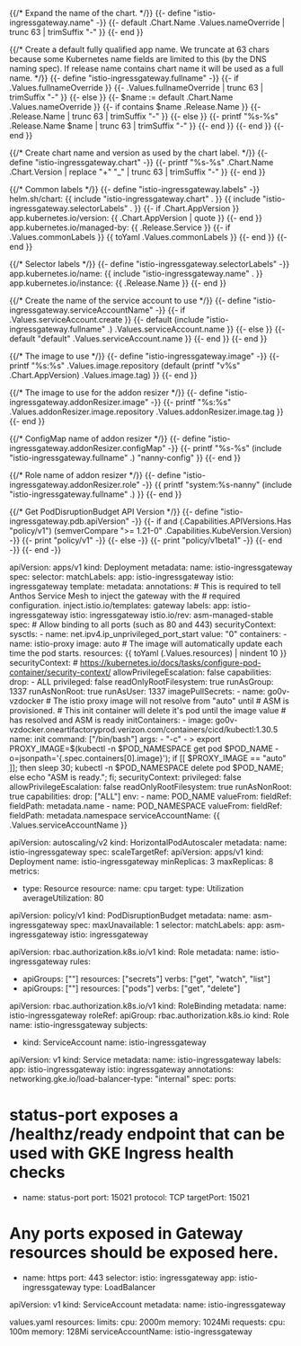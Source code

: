 {{/*
Expand the name of the chart.
*/}}
{{- define "istio-ingressgateway.name" -}}
{{- default .Chart.Name .Values.nameOverride | trunc 63 | trimSuffix "-" }}
{{- end }}

{{/*
Create a default fully qualified app name.
We truncate at 63 chars because some Kubernetes name fields are limited to this (by the DNS naming spec).
If release name contains chart name it will be used as a full name.
*/}}
{{- define "istio-ingressgateway.fullname" -}}
{{- if .Values.fullnameOverride }}
{{- .Values.fullnameOverride | trunc 63 | trimSuffix "-" }}
{{- else }}
{{- $name := default .Chart.Name .Values.nameOverride }}
{{- if contains $name .Release.Name }}
{{- .Release.Name | trunc 63 | trimSuffix "-" }}
{{- else }}
{{- printf "%s-%s" .Release.Name $name | trunc 63 | trimSuffix "-" }}
{{- end }}
{{- end }}
{{- end }}

{{/*
Create chart name and version as used by the chart label.
*/}}
{{- define "istio-ingressgateway.chart" -}}
{{- printf "%s-%s" .Chart.Name .Chart.Version | replace "+" "_" | trunc 63 | trimSuffix "-" }}
{{- end }}

{{/*
Common labels
*/}}
{{- define "istio-ingressgateway.labels" -}}
helm.sh/chart: {{ include "istio-ingressgateway.chart" . }}
{{ include "istio-ingressgateway.selectorLabels" . }}
{{- if .Chart.AppVersion }}
app.kubernetes.io/version: {{ .Chart.AppVersion | quote }}
{{- end }}
app.kubernetes.io/managed-by: {{ .Release.Service }}
{{- if .Values.commonLabels }}
{{ toYaml .Values.commonLabels }}
{{- end }}
{{- end }}

{{/*
Selector labels
*/}}
{{- define "istio-ingressgateway.selectorLabels" -}}
app.kubernetes.io/name: {{ include "istio-ingressgateway.name" . }}
app.kubernetes.io/instance: {{ .Release.Name }}
{{- end }}

{{/*
Create the name of the service account to use
*/}}
{{- define "istio-ingressgateway.serviceAccountName" -}}
{{- if .Values.serviceAccount.create }}
{{- default (include "istio-ingressgateway.fullname" .) .Values.serviceAccount.name }}
{{- else }}
{{- default "default" .Values.serviceAccount.name }}
{{- end }}
{{- end }}

{{/*
The image to use
*/}}
{{- define "istio-ingressgateway.image" -}}
{{- printf "%s:%s" .Values.image.repository (default (printf "v%s" .Chart.AppVersion) .Values.image.tag) }}
{{- end }}

{{/*
The image to use for the addon resizer
*/}}
{{- define "istio-ingressgateway.addonResizer.image" -}}
{{- printf "%s:%s" .Values.addonResizer.image.repository .Values.addonResizer.image.tag }}
{{- end }}

{{/*
ConfigMap name of addon resizer
*/}}
{{- define "istio-ingressgateway.addonResizer.configMap" -}}
{{- printf "%s-%s" (include "istio-ingressgateway.fullname" .) "nanny-config" }}
{{- end }}

{{/*
Role name of addon resizer
*/}}
{{- define "istio-ingressgateway.addonResizer.role" -}}
{{ printf "system:%s-nanny" (include "istio-ingressgateway.fullname" .) }}
{{- end }}

{{/* Get PodDisruptionBudget API Version */}}
{{- define "istio-ingressgateway.pdb.apiVersion" -}}
  {{- if and (.Capabilities.APIVersions.Has "policy/v1") (semverCompare ">= 1.21-0" .Capabilities.KubeVersion.Version) -}}
      {{- print "policy/v1" -}}
  {{- else -}}
    {{- print "policy/v1beta1" -}}
  {{- end -}}
{{- end -}}




apiVersion: apps/v1
kind: Deployment
metadata:
  name: istio-ingressgateway
spec:
  selector:
    matchLabels:
      app: istio-ingressgateway
      istio: ingressgateway
  template:
    metadata:
      annotations:
        # This is required to tell Anthos Service Mesh to inject the gateway with the
        # required configuration.
        inject.istio.io/templates: gateway
      labels:
        app: istio-ingressgateway
        istio: ingressgateway
        istio.io/rev: asm-managed-stable
    spec:
       # Allow binding to all ports (such as 80 and 443)
      securityContext:
        sysctls:
        - name: net.ipv4.ip_unprivileged_port_start
          value: "0"
      containers:
      - name: istio-proxy
        image: auto # The image will automatically update each time the pod starts.
        resources: {{ toYaml (.Values.resources) | nindent 10 }}
        securityContext: # https://kubernetes.io/docs/tasks/configure-pod-container/security-context/
          allowPrivilegeEscalation: false
          capabilities:
            drop:
            - ALL
          privileged: false
          readOnlyRootFilesystem: true
          runAsGroup: 1337
          runAsNonRoot: true
          runAsUser: 1337
      imagePullSecrets:
        - name: go0v-vzdocker
      # The istio proxy image will not resolve from "auto" until
      # ASM is provisioned.
      # This init container will delete it's pod until the image value
      # has resolved and ASM is ready
      initContainers:
      - image: go0v-vzdocker.oneartifactoryprod.verizon.com/containers/cicd/kubectl:1.30.5
        name: init
        command: ["/bin/bash"]
        args:
          - "-c"
          - >
            export PROXY_IMAGE=$(kubectl -n $POD_NAMESPACE
            get pod $POD_NAME -o=jsonpath='{.spec.containers[0].image}');
            if [[ $PROXY_IMAGE == "auto" ]]; then
            sleep 30;
            kubectl -n $POD_NAMESPACE delete pod $POD_NAME;
            else
            echo "ASM is ready.";
            fi;
        securityContext:
          privileged: false
          allowPrivilegeEscalation: false
          readOnlyRootFilesystem: true
          runAsNonRoot: true
          capabilities:
            drop: ["ALL"]
        env:
          - name: POD_NAME
            valueFrom:
              fieldRef:
                fieldPath: metadata.name
          - name: POD_NAMESPACE
            valueFrom:
              fieldRef:
                fieldPath: metadata.namespace
      serviceAccountName: {{ .Values.serviceAccountName }}




apiVersion: autoscaling/v2
kind: HorizontalPodAutoscaler
metadata:
  name: istio-ingressgateway
spec:
  scaleTargetRef:
    apiVersion: apps/v1
    kind: Deployment
    name: istio-ingressgateway
  minReplicas: 3
  maxReplicas: 8
  metrics:
  - type: Resource
    resource:
      name: cpu
      target:
        type: Utilization
        averageUtilization: 80





apiVersion: policy/v1
kind: PodDisruptionBudget
metadata:
  name: asm-ingressgateway
spec:
  maxUnavailable: 1
  selector:
    matchLabels:
      app: asm-ingressgateway
      istio: ingressgateway



apiVersion: rbac.authorization.k8s.io/v1
kind: Role
metadata:
  name: istio-ingressgateway
rules:
- apiGroups: [""]
  resources: ["secrets"]
  verbs: ["get", "watch", "list"]
- apiGroups: [""]
  resources: ["pods"]
  verbs: ["get", "delete"]




apiVersion: rbac.authorization.k8s.io/v1
kind: RoleBinding
metadata:
  name: istio-ingressgateway
roleRef:
  apiGroup: rbac.authorization.k8s.io
  kind: Role
  name: istio-ingressgateway
subjects:
- kind: ServiceAccount
  name: istio-ingressgateway


apiVersion: v1
kind: Service
metadata:
  name: istio-ingressgateway
  labels:
    app: istio-ingressgateway
    istio: ingressgateway
  annotations:
    networking.gke.io/load-balancer-type: "internal"
spec:
  ports:
  # status-port exposes a /healthz/ready endpoint that can be used with GKE Ingress health checks
  - name: status-port
    port: 15021
    protocol: TCP
    targetPort: 15021
  # Any ports exposed in Gateway resources should be exposed here.
  - name: https
    port: 443
  selector:
    istio: ingressgateway
    app: istio-ingressgateway
  type: LoadBalancer



apiVersion: v1
kind: ServiceAccount
metadata:
  name: istio-ingressgateway




values.yaml
resources:
  limits:
    cpu: 2000m
    memory: 1024Mi
  requests:
    cpu: 100m
    memory: 128Mi
serviceAccountName: istio-ingressgateway





